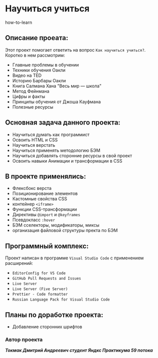 # Научиться учиться
how-to-learn

## Описание проеата:
Этот проект помогает ответить на вопрос `Как научиться учиться?`. Коротко в нем рассмотрим:
- Главные проблемы в обучении
- Техники обучения Оакли
- Видео на TED
- Историю Барбары Оакли
- Книга Салмана Хана "Весь мир — школа"
- Метод Фейнмана
- Цифры и факты
- Принципы обучения от Джоша Кауфмана
- Полезные ресурсы

## Основная задача данного проекта:
- Научиться думать как программист
- Освоить HTML и CSS
- Научиться верстать
- Научиться применять методологию БЭМ
- Научиться добавлять сторонние ресурсы в свой проект
- Освоить навыки Анимации и трансформации в CSS

## В проекте применялись:
- Флексбокс верста
- Позиционирование элементов
- Кастомные свойства CSS
- контейнер `<iframe>`
- Функции CSS-трансформации
- Директивы `@import` и `@keyframes`
- Псевдокласс `:hover`
- БЭМ сселекторы, модификаторы, миксы
- организация файловой структуры пректа по БЭМ

## Программный комплекс:
Проект написан в программе `Visual Studio Code` с применением расширений:
- `EditorConfig for VS Code`
- `GitHub Pull Requests and Issues`
- `Live Server`
- `Live Server (Five Server)`
- `Prettier - Code formatter`
- `Russian Language Pack for Visual Studio Code`

## Планы по доработке проекта:
- Добавление сторонних шрифтов

### Автор проекта
**_Токмак Дмитрий Андреевич_**
**_студент Яндкс Практикума 59 потока_**
